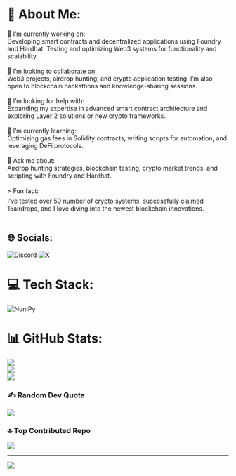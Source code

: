 
# 💫 About Me:
🎯 I’m currently working on:<br>Developing smart contracts and decentralized applications using Foundry and Hardhat. Testing and optimizing Web3 systems for functionality and scalability.<br><br>🤝 I’m looking to collaborate on:<br>Web3 projects, airdrop hunting, and crypto application testing. I’m also open to blockchain hackathons and knowledge-sharing sessions.<br><br>🙌 I’m looking for help with:<br>Expanding my expertise in advanced smart contract architecture and exploring Layer 2 solutions or new crypto frameworks.<br><br>🌱 I’m currently learning:<br>Optimizing gas fees in Solidity contracts, writing scripts for automation, and leveraging DeFi protocols.<br><br>💬 Ask me about:<br>Airdrop hunting strategies, blockchain testing, crypto market trends, and scripting with Foundry and Hardhat.<br><br>⚡ Fun fact:<br>I’ve tested over 50 number of crypto systems, successfully claimed 15airdrops, and I love diving into the newest blockchain innovations.<br><br>


## 🌐 Socials:
[![Discord](https://img.shields.io/badge/Discord-%237289DA.svg?logo=discord&logoColor=white)](https://discord.gg/vegasboy_0x3b) [![X](https://img.shields.io/badge/X-black.svg?logo=X&logoColor=white)](https://x.com/@hunterx_airdrop) 

# 💻 Tech Stack:
![NumPy](https://img.shields.io/badge/numpy-%23013243.svg?style=for-the-badge&logo=numpy&logoColor=white)
# 📊 GitHub Stats:
![](https://github-readme-stats.vercel.app/api?username=Bryanmtembei&theme=dark&hide_border=false&include_all_commits=true&count_private=true)<br/>
![](https://github-readme-streak-stats.herokuapp.com/?user=Bryanmtembei&theme=dark&hide_border=false)<br/>
![](https://github-readme-stats.vercel.app/api/top-langs/?username=Bryanmtembei&theme=dark&hide_border=false&include_all_commits=true&count_private=true&layout=compact)

### ✍️ Random Dev Quote
![](https://quotes-github-readme.vercel.app/api?type=horizontal&theme=radical)

### 🔝 Top Contributed Repo
![](https://github-contributor-stats.vercel.app/api?username=Bryanmtembei&limit=5&theme=dark&combine_all_yearly_contributions=true)

---
[![](https://visitcount.itsvg.in/api?id=Bryanmtembei&icon=0&color=0)](https://visitcount.itsvg.in)

<!-- Proudly created with GPRM ( https://gprm.itsvg.in ) -->
